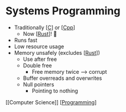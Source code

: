 # Systems Programming

- Traditionally [[C]] or [[Cpp]]
  - Now [[Rust]]! 🦀
- Runs fast
- Low resource usage
- Memory unsafely (excludes [[Rust]])
  - Use after free
  - Double free
    - Free memory twice --> corrupt
  - Buffer overreads and overwrites
  - Null pointers
    - Pointing to nothing

[[Computer Science]] [[Programming]]

[//begin]: # "Autogenerated link references for markdown compatibility"
[c]: c "C"
[cpp]: cpp "C++"
[rust]: rust "Rust"
[computer-science]: computer-science "Computer Science"
[programming]: programming "Programming"
[//end]: # "Autogenerated link references"